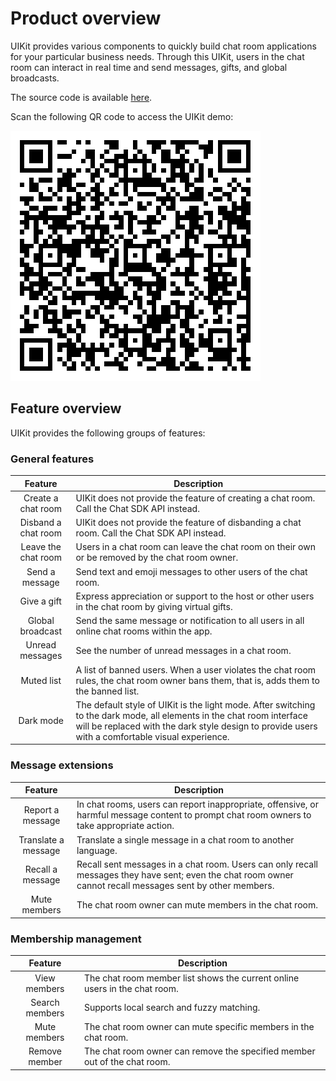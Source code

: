 # Product overview

UIKit provides various components to quickly build chat room applications for your particular business needs. Through this UIKit, users in the chat room can interact in real time and send messages, gifts, and global broadcasts.

The source code is available [here](https://github.com/easemob/UIKit_Chatroom_android).

Scan the following QR code to access the UIKit demo:

![Android UIKit demo](../assets/images/chatroom_demo_android.png)

## Feature overview

UIKit provides the following groups of features:

### General features

| Feature | Description |
|:---:|---|
| Create a chat room | UIKit does not provide the feature of creating a chat room. Call the Chat SDK API instead. |
| Disband a chat room | UIKit does not provide the feature of disbanding a chat room. Call the Chat SDK API instead. |
| Leave the chat room | Users in a chat room can leave the chat room on their own or be removed by the chat room owner. |
| Send a message | Send text and emoji messages to other users of the chat room. |
| Give a gift | Express appreciation or support to the host or other users in the chat room by giving virtual gifts. |
| Global broadcast | Send the same message or notification to all users in all online chat rooms within the app. |
| Unread messages | See the number of unread messages in a chat room. |
| Muted list | A list of banned users. When a user violates the chat room rules, the chat room owner bans them, that is, adds them to the banned list. |
| Dark mode | The default style of UIKit is the light mode. After switching to the dark mode, all elements in the chat room interface will be replaced with the dark style design to provide users with a comfortable visual experience. |

### Message extensions

| Feature | Description |
|:---:|---|
| Report a message | In chat rooms, users can report inappropriate, offensive, or harmful message content to prompt chat room owners to take appropriate action. |
| Translate a message| Translate a single message in a chat room to another language. |
| Recall a message | Recall sent messages in a chat room. Users can only recall messages they have sent; even the chat room owner cannot recall messages sent by other members. |
| Mute members | The chat room owner can mute members in the chat room. |

### Membership management

| Feature | Description |
|:---:|---|
| View members | The chat room member list shows the current online users in the chat room. |
| Search members | Supports local search and fuzzy matching. |
| Mute members | The chat room owner can mute specific members in the chat room. |
| Remove member | The chat room owner can remove the specified member out of the chat room. |